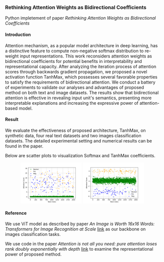 ### Rethinking Attention Weights as Bidirectional Coefficients

Python impletement of paper *Rethinking Attention Weights as Bidirectional Coefficients*

#### Introduction

Attention mechanism, as a popular model architecture in deep learning, has a distinctive feature to compute non-negative softmax distribution to re-weight input representations. This work reconsiders attention weights as bidirectional coefficients for potential benefits in interpretability and representational capacity.  After analyzing the iteration process of attention scores through backwards gradient propagation, we proposed a novel activation function TanhMax, which possesses several favorable properties to satisfy the requirements of bidirectional attention. We conduct a battery of experiments to validate our analyses and advantages of proposed method on both text and image datasets. The results show that bidirectional attention is effective in revealing input unit's semantics, presenting more interpretable explanations and increasing the expressive power of attention-based model.



#### Result

We evaluate the effectiveness of proposed architecture, TanhMax, on synthetic data, four real text datasets and two images classification datasets. The detailed experimental setting and numerical results can be found in the paper. 

Below are scatter plots to visualization Softmax and TanhMax coefficients.

<center class="half">
<img src="bidirectional_attention/Synthetic/graph/scatterplot/softmax(synthetic).png" width=200/>
<img src="bidirectional_attention/Synthetic/graph/scatterplot/tanhmax(synthetic).png" width=200/>
</center>


#### Reference

We use ViT model as described by paper *An Image is Worth 16x16 Words: Transformers for Image Recognition at Scale* [link](https://github.com/huggingface/pytorch-image-models/blob/main/timm/models/vision_transformer.py) as our backbone on images classification tasks.

We use code in the paper *Attention is not all you need: pure attention loses rank doubly exponentially with depth* [link](https://github.com/twistedcubic/attention-rank-collapse) to examine the representational power of proposed method.
